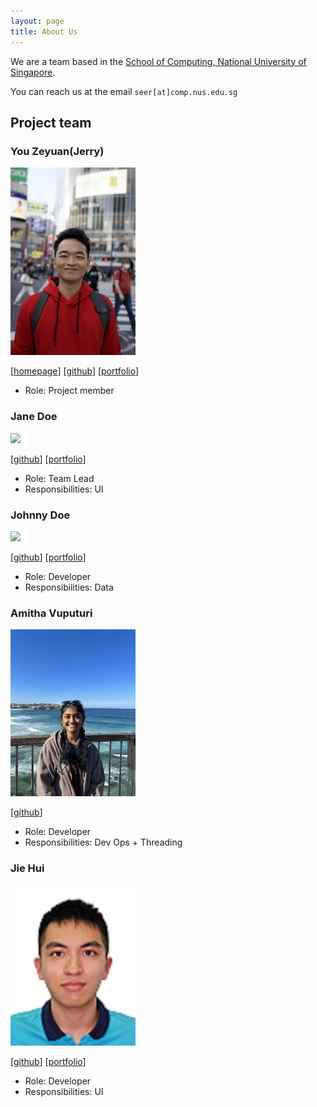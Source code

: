 ```yaml
---
layout: page
title: About Us
---
```


We are a team based in the [School of Computing, National University of Singapore](https://www.comp.nus.edu.sg).

You can reach us at the email `seer[at]comp.nus.edu.sg`

## Project team

### You Zeyuan(Jerry)

<img src="images/slipperybara.jpg" width="200px">

[[homepage](http://www.comp.nus.edu.sg/~damithch)]
[[github](https://github.com/johndoe)]
[[portfolio](team/johndoe.md)]

* Role: Project member

### Jane Doe

<img src="images/johndoe.png" width="200px">

[[github](http://github.com/johndoe)]
[[portfolio](team/johndoe.md)]

* Role: Team Lead
* Responsibilities: UI

### Johnny Doe

<img src="images/johndoe.png" width="200px">

[[github](http://github.com/johndoe)] [[portfolio](team/johndoe.md)]

* Role: Developer
* Responsibilities: Data

### Amitha Vuputuri

<img src="images/amitha2210.png" width="200px">

[[github](https://github.com/amitha2210)]

* Role: Developer
* Responsibilities: Dev Ops + Threading

### Jie Hui

<img src="images/blazechron.png" width="200px">

[[github](https://github.com/BlazeChron)]
[[portfolio](team/johndoe.md)]

* Role: Developer
* Responsibilities: UI
